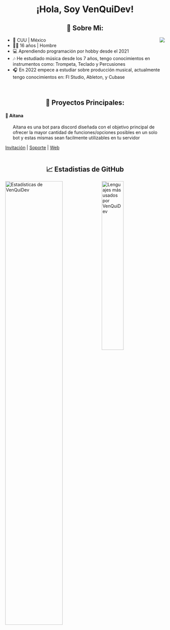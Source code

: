 <h1 id="-hola-soy-venquidev-" align="center">¡Hola, Soy VenQuiDev!</h1>

<h2 id="-sobre-mi-" align="center">🎈 Sobre Mi:</h2>
<p><img src="https://discord-cards.kurizu.repl.co/api/compact/447843518954602526?about=Me%20dicen%20la%20mera%20verga&banner=https://s2.best-wallpaper.net/wallpaper/2560x1440/1809/Some-money-dollars_2560x1440.jpg&large_image=&small_image=https://cdn.discordapp.com/attachments/1079050387060961351/1087427718808871033/images_4.jpg&hex=ffffff" align="right" /></p>
<ul>
<li>🐄 CUU | México</li>
<li>🧑🏻 16 años | Hombre</li>
<li>💻 Aprendiendo programación por hobby desde el 2021</li>
<li>🎶 He estudiado música desde los 7 años, tengo conocimientos en instrumentos como: Trompeta, Teclado y Percusiones</li>
<li>🎧 En 2022 empece a estudiar sobre producción musical, actualmente tengo conocimientos en:  Fl Studio, Ableton, y Cubase</li>
</ul>

<br>

<h2 id="-proyectos-principales-" align="center">💎 Proyectos Principales:</h2>

<h4 id="-aitana">🤖 Aitana</h4>
<ul>
<p>Aitana es una bot para discord diseñada con el objetivo principal de ofrecer la mayor cantidad de funciones/opciones posibles en un solo bot y estas mismas sean facilmente utilizables en tu servidor</p>
</ul>
<p><a href="https://discord.com/api/oauth2/authorize?client_id=967263754301607996&permissions=8&scope=bot%20applications.commands">Invitación</a> | <a href="https://discord.gg/Sy4uZcvvTe">Soporte</a> | <a href="https://aitana.ga/">Web</a>

<br>
<br></p>

<h2 id="-estadisticas-de-github" align="center">📈 Estadistias de GitHub</h2>
<p><img align="left" src="https://github-readme-stats.vercel.app/api?username=VenQuiDev&&show_icons=true&include_all_commits=true&title_color=fff&icon_color=79ff97&text_color=efefef&bg_color=24292e" alt="Estadísticas de VenQuiDev" width="60%"></p>
<p><img src="https://github-readme-stats.vercel.app/api/top-langs/?username=VenQuiDev&show_icons=true&hide_border=true&theme=radical" width="37%" alt="Lenguajes más usados por VenQuiDev"></p>
